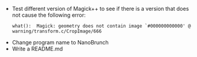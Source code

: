 * Test different version of Magick++ to see if there is a version that does not cause the
  following error:
    ```
    what():  Magick: geometry does not contain image `#000000000000' @ warning/transform.c/CropImage/666
    ```
* Change program name to NanoBrunch
* Write a README.md

